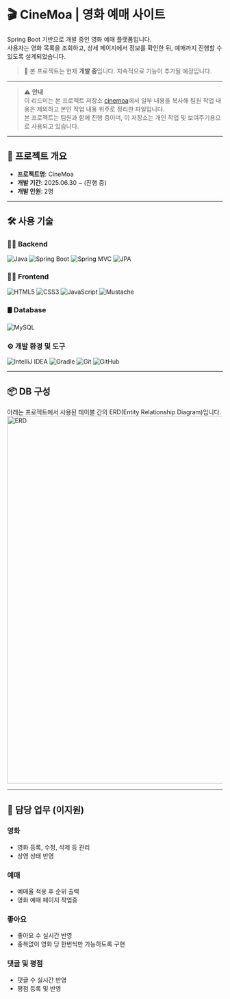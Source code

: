 # 🎬 CineMoa | 영화 예매 사이트

Spring Boot 기반으로 개발 중인 영화 예매 플랫폼입니다.  
사용자는 영화 목록을 조회하고, 상세 페이지에서 정보를 확인한 뒤, 예매까지 진행할 수 있도록 설계되었습니다.

> 🔧 본 프로젝트는 현재 **개발 중**입니다. 지속적으로 기능이 추가될 예정입니다.

---

> ⚠️ **안내**  
> 이 리드미는 본 프로젝트 저장소 [cinemoa](https://github.com/YOON-J11/cinemoa)에서 일부 내용을 복사해
> 팀원 작업 내용은 제외하고 본인 작업 내용 위주로 정리한 파일입니다.  
> 본 프로젝트는 팀원과 함께 진행 중이며, 이 저장소는 개인 작업 및 보여주기용으로 사용되고 있습니다.

---

## 📝 프로젝트 개요

- **프로젝트명**: CineMoa  
- **개발 기간**: 2025.06.30 ~ (진행 중)  
- **개발 인원**: 2명
  
---

## 🛠 사용 기술

### 🧑‍💻 Backend
![Java](https://img.shields.io/badge/Java-007396?style=for-the-badge&logo=openjdk&logoColor=white)
![Spring Boot](https://img.shields.io/badge/Spring_Boot-6DB33F?style=for-the-badge&logo=springboot&logoColor=white)
![Spring MVC](https://img.shields.io/badge/Spring_MVC-6DB33F?style=for-the-badge&logo=spring&logoColor=white)
![JPA](https://img.shields.io/badge/JPA-FF6F61?style=for-the-badge)

### 🧑‍🎨 Frontend
![HTML5](https://img.shields.io/badge/HTML5-E34F26?style=for-the-badge&logo=html5&logoColor=white)
![CSS3](https://img.shields.io/badge/CSS3-1572B6?style=for-the-badge&logo=css3&logoColor=white)
![JavaScript](https://img.shields.io/badge/JavaScript-F7DF1E?style=for-the-badge&logo=javascript&logoColor=black)
![Mustache](https://img.shields.io/badge/Mustache-000000?style=for-the-badge&logo=mustache&logoColor=white)

### 🛢 Database
![MySQL](https://img.shields.io/badge/MySQL-4479A1?style=for-the-badge&logo=mysql&logoColor=white)

### ⚙ 개발 환경 및 도구
![IntelliJ IDEA](https://img.shields.io/badge/IntelliJ_IDEA-000000?style=for-the-badge&logo=intellijidea&logoColor=white)
![Gradle](https://img.shields.io/badge/Gradle-02303A?style=for-the-badge&logo=gradle&logoColor=white)
![Git](https://img.shields.io/badge/Git-F05032?style=for-the-badge&logo=git&logoColor=white)
![GitHub](https://img.shields.io/badge/GitHub-181717?style=for-the-badge&logo=github&logoColor=white)

---

## 📦 DB 구성

아래는 프로젝트에서 사용된 테이블 간의 ERD(Entity Relationship Diagram)입니다.  
<img width="1319" height="859" alt="ERD" src="https://github.com/user-attachments/assets/069a7c38-4b86-48a1-8051-0a2880222938" />

---

## 📝 담당 업무 (이지원)

### 영화
- 영화 등록, 수정, 삭제 등 관리
- 상영 상태 반영

### 예매
- 예매율 적용 후 순위 출력
- 영화 예매 페이지 작업중

### 좋아요
- 좋아요 수 실시간 반영
- 중복없이 영화 당 한번씩만 가능하도록 구현

### 댓글 및 평점
- 댓글 수 실시간 반영
- 평점 등록 및 반영
